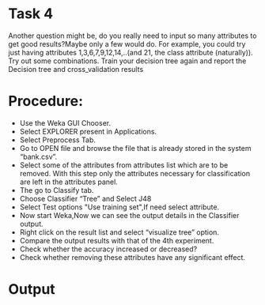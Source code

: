 # Task 4
Another question might be, do you really need to input so many attributes to get good results?Maybe only a few would do. For example, you could try just having attributes 1,3,6,7,9,12,14,..(and 21, the class attribute (naturally)). Try out some combinations. Train your decision tree again and report the Decision tree and cross_validation results
# Procedure:
- Use the Weka GUI Chooser.
-  Select EXPLORER present in Applications.
-  Select Preprocess Tab.
-  Go to OPEN file and browse the file that is already stored in the system “bank.csv”. 
- Select some of the attributes from attributes list which are to be removed. With this step only the 
attributes necessary for classification are left in the attributes panel. 
- The go to Classify tab. 
- Choose Classifier “Tree” and Select J48 
- Select Test options "Use training set",If need select attribute. 
- Now start Weka,Now we can see the output details in the Classifier output. 
- Right click on the result list and select “visualize tree” option. 
- Compare the output results with that of the 4th experiment.
- Check whether the accuracy increased or decreased?
- Check whether removing these attributes have any significant effect.
# Output
